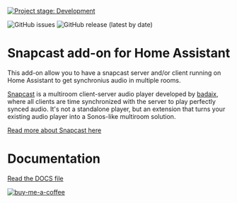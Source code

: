 [![Project stage: Development][project-stage-badge: Development]][project-stage-page]

[project-stage-badge: Development]: https://img.shields.io/badge/Project%20Stage-Development-yellowgreen.svg
[project-stage-page]: https://blog.pother.ca/project-stages/
![GitHub issues](https://img.shields.io/github/issues/EvTheFUture/hassio-addon-snapcast)
![GitHub release (latest by date)](https://img.shields.io/github/v/release/EvTheFuture/hassio-addon-snapcast)

# Snapcast add-on for Home Assistant

This add-on allow you to have a snapcast server and/or client running on Home Assistant to get synchronius audio in multiple rooms.

[Snapcast](https://github.com/badaix/snapcast) is a multiroom client-server audio player developed by [badaix](https://github.com/badaix), where all clients are time synchronized with the server to play perfectly synced audio. It's not a standalone player, but an extension that turns your existing audio player into a Sonos-like multiroom solution.

[Read more about Snapcast here](https://github.com/badaix/snapcast)

# Documentation

[Read the DOCS file](https://github.com/EvTheFuture/hassio-addon-snapcast/blob/master/snapcast/DOCS.md)

[![buy-me-a-coffee](https://www.buymeacoffee.com/assets/img/custom_images/orange_img.png)](https://www.buymeacoffee.com/EvTheFuture)
